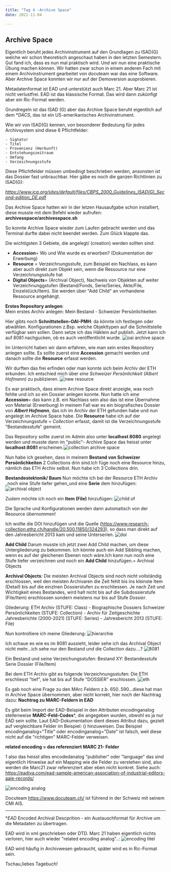 ```yaml
---
title: "Tag 4 -Archive Space"
date: 2021-11-04

---
```


Archive Space 
-------------------------------------


Eigentlich beruht jedes Archivinstrument auf den Grundlagen zu ISAD(G) welche wir schon theoretisch angeschaut haben in den letzten Semestern. Gut fand ich, dass es nun mal praktisch wird. Und wir nun eine praktische Übung machen können. Wir hatten zwar schon in einem anderen Fach mit einem Archivinstrument gearbeitet von docuteam war das eine Software. Aber Archive Space konnten wir nur auf der Demoversion ausprobieren.

Metadatenformat ist EAD und unterstützt auch Marc 21. Aber Marc 21 ist nicht verlustfrei. EAD ist das klassische Format. Das wird dann zukünfigt aber ein Ric-Format werden.

Grundregeln ist das ISAD (G) aber das Archive Space beruht eigentlich auf dem **DACS*, das ist ein US-amerikanisches Archivinstrument.


Wie wir von ISAD(G) kennen, von besonderer Bedeutung für jedes Archivsystem sind diese 6 Pflichtfelder:

    - Signatur
    - Titel
    - Provenienz (Herkunft)
    - Entstehungszeitraum
    - Umfang
    - Verzeichnungsstufe
    
Diese Pflichtfelder müssen umbedingt beschrieben werden, ansonsten ist das Dossier fast unbrauchbar.
Hier gäbe es noch die ganzen Richtlinien zu ISAD(G):

_https://www.ica.org/sites/default/files/CBPS_2000_Guidelines_ISAD(G)_Second-edition_DE.pdf_



Das Archive Space hatten wir in der letzen Hausaufgabe schon installiert, diese musste mit dem Befehl wieder aufrufen: 
**archivesspace/archivesspace.sh**

So konnte Archive Space wieder zum Laufen gebracht werden und das Terminal durfte dabei nicht beendet werden. Zum Glück klappte das.



Die wichtigsten 3 Gebiete, die angelegt/ (creation) werden sollten sind:
- **Accession**= Wo und Wie wurde es erworben? (Dokumentation der Erwerbung)
- **Resource** = Verzeichnungsstufe, zum Beispiel ein Nachlass, es kann aber auch direkt zum Objekt sein, wenn die Ressource nur eine Verzeichnungsstufe hat
- **Digital Objects**= (Archival Object), Nachweis von Objekten auf weiter Verzeichnunggstufen (Bestand/Fonds, Serie/Series, Akte/File, Einzelstück/Item). Sie werden über "Add Child" an vorhandene Ressource angehängt.




**Erstes Repository anlegen**:  
Mein erstes Archiv anlegen: Mein Bestand - Schweizer Persönlichkeiten


Hier gibts noch **Schnittstellen-OAI-PMH**: da könnte ich festlegen oder abwählen. Konfigurationen z.Bsp. welche Objekttypen auf die Schnittstelle verfügbar sein sollen. Dann setze ich das Häklein auf publish. Jetzt kann ich auf 8081 nachgucken, ob es auch veröffentlicht wurde.
![oai archive space](https://user-images.githubusercontent.com/90834735/151440347-82c0a9f1-f1a7-4552-9eb2-8fa05a8e21d6.png)



Im Unterricht haben wir dann erfahren, wie man sein erstes Repository anlegen sollte. 
Es sollte zuerst eine **Accession** gemacht werden und danach sollte die **Resource** erfasst werden.

Wir durften das frei erfinden oder man konnte sich beim Archiv der ETH erkunden.
Ich entschied mich über *eine Schweizer Persönlichkeit (Albert Hofmann)* zu publizieren.
![new resource](https://user-images.githubusercontent.com/90834735/151440367-56395c46-7fee-4cb3-872a-25bb3e30bdd0.png)


Es war praktisch, dass einem Archive Space direkt anzeigte, was noch fehlte und ich so ein Dossier anlegen konnte.
Nun hatte ich eine **Accession**= das kann z.B. ein Nachlass sein also das ist eine Übernahme von Material (Erwerbung)
In meinem Fall war es ein biografisches Dossier von **_Albert Hofmann_**, das ich im Archiv der ETH gefunden habe und nun angelegt im Archive Space habe. Die **Resource** habe ich auf der Verzeichnungsstufe = *Collection* erfasst, damit ist die Verzeichnungsstufe "Bestandesstufe" gemeint.

Das Repository sollte zuerst im Admin also unter **localhost 8080** angelegt werden und musste dann im "public"- Archive Space das heisst unter **localhost:8081** erscheinen.![collection archive space](https://user-images.githubusercontent.com/90834735/151418108-b8280d4b-11f1-4cbe-a917-1695704ad10a.png)


Nun habe ich gesehen, dass in meinem **Bestand von Schweizer Persönlichkeiten**  2 Collections drin sind.Ich füge noch eine Resource hinzu, nämlich das ETH Archiv selbst. Nun habe ich 3 Collections drin.


**Bestandestektonik/ Baum**
Nun möchte ich bei der Resource ETH Archiv _noch eine Stufe tiefer gehen_und eine **Serie** dem hinzufügen:
![archival object](https://user-images.githubusercontent.com/90834735/151440627-ed360bcd-1730-4028-9761-26d8b1075e59.png)



Zudem möchte ich noch ein **Item (File)** hinzufügen:
![child of](https://user-images.githubusercontent.com/90834735/151440600-e073719d-ea7a-4f49-ae48-8497987b15ee.png)

Die Sprache und Konfigurationen werden dann automatisch von der Resource übernommen!


Ich wollte die DOI hinzufügen und die Quelle (https://www.research-collection.ethz.ch/handle/20.500.11850/324293), so dass man direkt auf den Jahresbericht 2013 kam und seine Unterserien.
![doi](https://user-images.githubusercontent.com/90834735/151440744-ce3c48e5-64c6-422f-8672-6835cf9cac0c.png)





**Add Child**
Darum musste ich jetzt zwei Add Child machen, um diese Untergliederung zu bekommen.
Ich könnte auch ein Add Sibbling machen, wenn es auf der gleichenen Ebenen noch wäre.Ich kann nun noch eine Stufe tiefer verzeichnen und noch ein **Add Child** hinzufügen.= Archival Objects

**Archival Objects**: Die meisten Archival Objects sind noch nicht vollständig erschlossen, weil den meisten Archivaren die Zeit fehlt bis ins kleinste Item (Detail) bis auf die einzlnen Dossierstufen zu erschliessen. Je nach Zeit und Wichtigkeit eines Bestandes, wird halt nicht bis auf die Subdossierstufe (File/Item) erschlossen sondern meistens nur bis auf Stufe _Dossier_.

Gliederung:
        ETH Archiv                                                      (STUFE: Class)
        - Biographische Dossiers Schweizer Persönlichkeiten               (STUFE: Collection)
                - Archiv für Zeitgeschichte Jahresberichte (2000-2021)               (STUFE: Series)
                                                             - Jahresbericht 2013          (STUFE: File)




Nun kontrolliere ich meine Gliederung:
![hierarchie](https://user-images.githubusercontent.com/90834735/151440921-927ca6a2-c526-4dec-ac30-29bc3cb8ad83.png)




Ich schaue es wie es im 8081 aussieht, leider sehe ich das Archival Object nicht mehr...ich sehe nur den Bestand und die Collection dazu....?
![8081](https://user-images.githubusercontent.com/90834735/151440959-52e3347d-5d8a-4ad1-bfe6-6bcfe935548d.png)





Ein Bestand und seine Verzeichungsstufen:
  Bestand XY:
        Bestandesstufe
               Serie
                      Dossier
                            (File/Item) 

Bei dem ETH Archiv gibt es folgende Verzeichnungsstufen: Die ETH erschliesst "tief", sie hat bis auf Stufe "DOSSIER" erschlossen.
![eth](https://user-images.githubusercontent.com/90834735/151440984-01ac9e19-8900-4fb3-bf66-0d6fd8728612.png)
 


Es gab noch eine Frage zu den MArc Feldern z.b. 650..590...diese hat man in Archive Space übernommen, aber nicht korrekt, hier noch der Nachtrag dazu:
**Nachtrag zu MARC-Feldern in EAD**

Es gibt beim Import der EAD-Beispiel in den Attributen encodinganalog stellenweise **MARC-Feld-Codes***, die angegeben wurden, obwohl es ja nur EAD sein sollte.
Laut EAD-Dokumentation dient dieses Attribut dazu, gezielt auf vergleichbare Felder im Beispiel: (<ead relatedencoding="MARC21">) hinzuweisen.
Das Beispiel encodinganalog="Title" oder encodinganalog="Date" ist falsch, weil diese nicht auf die "richtigen" MARC-Felder verweisen.
    

**related encoding = das referenziert MARC 21- Felder**


1 also das heisst alles encodedanalog "publisher" oder "language" das sind eigentlich Hinweise auf ein Mapping wie die Felder zu verstehen sind, also werden die Marc21 zwar referenziert aber eben nicht konkret.
Siehe auch: 
https://eadiva.com/ead-sample-american-association-of-industrial-editors-aaie-records/

![encoding analog](https://user-images.githubusercontent.com/90834735/151604211-8a153ecf-d39e-4532-ad0b-03137378f303.png)



Docuteam https://www.docuteam.ch/ ist führend in der Schweiz mit seinem CMI AIS. 
    
------------------------------------------------------------------------------------
**EAD* Encoded Archival Descprition - ein Austauschformat für Archive um die Metadaten zu übertragen.          
    
EAD wird in xml geschrieben oder DTD. Marc 21 haben eigentlich nichts verloren, hier auch wieder "related encoding analog"..: 
    ![encoding titel](https://user-images.githubusercontent.com/90834735/151604274-295e493b-bbb0-485b-a33f-3fb446a46dd1.png)



EAD wird häufig in Archivwesen gebraucht, später wird es in  Ric-Format sein.

 Tschau,liebes Tagebuch!










